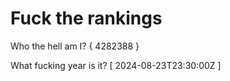 # Fuck the rankings

Who the hell am I?
{ 4282388 }

What fucking year is it?
[ 2024-08-23T23:30:00Z ]

